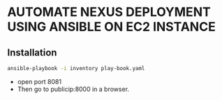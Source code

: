 # AUTOMATE NEXUS DEPLOYMENT USING ANSIBLE ON EC2 INSTANCE
## Installation

```bash
ansible-playbook -i inventory play-book.yaml
```
- open port 8081
- Then go to publicip:8000 in a browser.
